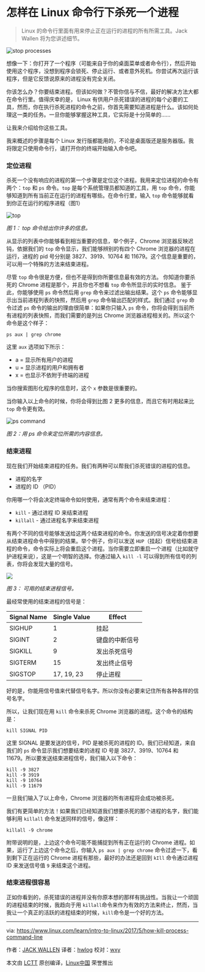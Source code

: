 怎样在 Linux 命令行下杀死一个进程
============================================================

> Linux 的命令行里面有用来停止正在运行的进程的所有所需工具。Jack Wallen 将为您讲述细节。

![stop processes](https://www.linux.com/sites/lcom/files/styles/rendered_file/public/stop-processes.jpg?itok=vfNx8VRz "stop processes")

想像一下：你打开了一个程序（可能来自于你的桌面菜单或者命令行），然后开始使用这个程序，没想到程序会锁死、停止运行、或者意外死机。你尝试再次运行该程序，但是它反馈说原来的进程没有完全关闭。

你该怎么办？你要结束进程。但该如何做？不管你信与不信，最好的解决方法大都在命令行里。值得庆幸的是， Linux 有供用户杀死错误的进程的每个必要的工具，然而，你在执行杀死进程的命令之前，你首先需要知道进程是什么。该如何处理这一类的任务。一旦你能够掌握这种工具，它实际是十分简单的……

让我来介绍给你这些工具。

我来概述的步骤是每个 Linux 发行版都能用的，不论是桌面版还是服务器版。我将限定只使用命令行，请打开你的终端开始输入命令吧。

### 定位进程

杀死一个没有响应的进程的第一个步骤是定位这个进程。我用来定位进程的命令有两个：`top` 和 `ps` 命令。`top` 是每个系统管理员都知道的工具，用 `top` 命令，你能够知道到所有当前正在运行的进程有哪些。在命令行里，输入 `top` 命令能够就看到你正在运行的程序进程（图1）

![top](https://www.linux.com/sites/lcom/files/styles/rendered_file/public/killa.jpg?itok=95cUI9Lh "top")

*图 1： top 命令给出你许多的信息。*

从显示的列表中你能够看到相当重要的信息，举个例子，Chrome 浏览器反映迟钝，依据我们的 `top` 命令显示，我们能够辨别的有四个 Chrome 浏览器的进程在运行，进程的 pid 号分别是 3827、3919、10764 和 11679。这个信息是重要的，可以用一个特殊的方法来结束进程。

尽管 `top` 命令很是方便，但也不是得到你所要信息最有效的方法。 你知道你要杀死的 Chrome 进程是那个，并且你也不想看 `top` 命令所显示的实时信息。 鉴于此，你能够使用 `ps` 命令然后用 `grep` 命令来过滤出输出结果。这个 `ps` 命令能够显示出当前进程列表的快照，然后用 `grep` 命令输出匹配的样式。我们通过 `grep` 命令过滤 `ps` 命令的输出的理由很简单：如果你只输入 `ps` 命令，你将会得到当前所有进程的列表快照，而我们需要的是列出 Chrome 浏览器进程相关的。所以这个命令是这个样子：

```
ps aux | grep chrome
```

这里 `aux` 选项如下所示：

*   a =  显示所有用户的进程
*   u =  显示进程的用户和拥有者
*   x =  也显示不依附于终端的进程

当你搜索图形化程序的信息时，这个 `x` 参数是很重要的。

当你输入以上命令的时候，你将会得到比图 2 更多的信息，而且它有时用起来比 `top` 命令更有效。

![ps command](https://www.linux.com/sites/lcom/files/styles/rendered_file/public/killb.jpg?itok=vyWIuTva "ps command")

*图 2：用 ps 命令来定位所需的内容信息。*

### 结束进程

现在我们开始结束进程的任务。我们有两种可以帮我们杀死错误的进程的信息。

* 进程的名字
* 进程的 ID （PID）

你用哪一个将会决定终端命令如何使用，通常有两个命令来结束进程：

*   `kill` -  通过进程 ID 来结束进程
*   `killall` -  通过进程名字来结束进程

有两个不同的信号能够发送给这两个结束进程的命令。你发送的信号决定着你想要从结束进程命令中得到的结果。举个例子，你可以发送 `HUP`（挂起）信号给结束进程的命令，命令实际上将会重启这个进程。当你需要立即重启一个进程（比如就守护进程来说），这是一个明智的选择。你通过输入 `kill -l` 可以得到所有信号的列表，你将会发现大量的信号。

![](https://www.linux.com/sites/lcom/files/styles/rendered_file/public/killc.jpg?itok=9ewRHFW2)

*图 3： 可用的结束进程信号。*

最经常使用的结束进程的信号是：

| Signal Name  | Single Value  | Effect         |
|-----------|-----------|----------|
| SIGHUP | 1 | 挂起 |
| SIGINT | 2 | 键盘的中断信号 |
| SIGKILL | 9 | 发出杀死信号 |
| SIGTERM | 15 | 发出终止信号 |
| SIGSTOP | 17, 19, 23 | 停止进程 |

好的是，你能用信号值来代替信号名字。所以你没有必要来记住所有各种各样的信号名字。

所以，让我们现在用 `kill` 命令来杀死 Chrome 浏览器的进程。这个命令的结构是：

```
kill SIGNAL PID
```

这里 SIGNAL 是要发送的信号，PID 是被杀死的进程的 ID。我们已经知道，来自我们的 `ps` 命令显示我们想要结束的进程 ID 号是 3827、3919、10764 和 11679。所以要发送结束进程信号，我们输入以下命令：

```
kill -9 3827
kill -9 3919
kill -9 10764
kill -9 11679
```

一旦我们输入了以上命令，Chrome 浏览器的所有进程将会成功被杀死。

我们有更简单的方法！如果我们已经知道我们想要杀死的那个进程的名字，我们能够利用 `killall` 命令发送同样的信号，像这样：

```
killall -9 chrome
``` 

附带说明的是，上边这个命令可能不能捕捉到所有正在运行的 Chrome 进程。如果，运行了上边这个命令之后，你输入 `ps aux | grep chrome` 命令过滤一下，看到剩下正在运行的 Chrome 进程有那些，最好的办法还是回到 `kIll` 命令通过进程 ID 来发送信号值 `9` 来结束这个进程。

### 结束进程很容易

正如你看到的，杀死错误的进程并没有你原本想的那样有挑战性。当我让一个顽固的进程结束的时候，我趋向于用 `killall`命令来作为有效的方法来终止，然而，当我让一个真正的活跃的进程结束的时候，`kill`命令是一个好的方法。

-------------------------------------------------------------------------------

via: https://www.linux.com/learn/intro-to-linux/2017/5/how-kill-process-command-line

作者：[JACK WALLEN][a]
译者：[hwlog](https://github.com/hwlog)
校对：[wxy](https://github.com/wxy)

本文由 [LCTT](https://github.com/LCTT/TranslateProject) 原创编译，[Linux中国](https://linux.cn/) 荣誉推出

[a]:https://www.linux.com/users/jlwallen
[1]:https://www.linux.com/licenses/category/used-permission
[2]:https://www.linux.com/licenses/category/used-permission
[3]:https://www.linux.com/licenses/category/used-permission
[4]:https://www.linux.com/licenses/category/creative-commons-zero
[5]:https://www.linux.com/files/images/killajpg
[6]:https://www.linux.com/files/images/killbjpg
[7]:https://www.linux.com/files/images/killcjpg
[8]:https://www.linux.com/files/images/stop-processesjpg
